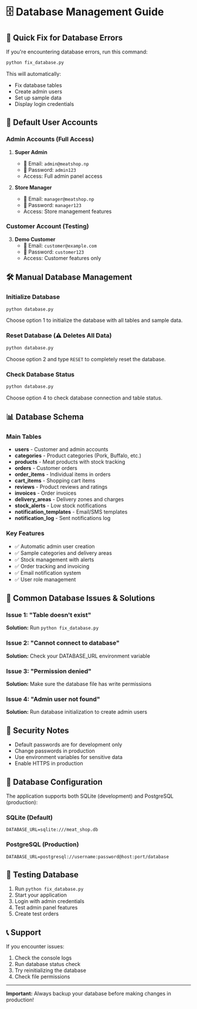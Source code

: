 
# 🗄️ Database Management Guide

## 🔧 Quick Fix for Database Errors

If you're encountering database errors, run this command:

```bash
python fix_database.py
```

This will automatically:
- Fix database tables
- Create admin users
- Set up sample data
- Display login credentials

## 👤 Default User Accounts

### Admin Accounts (Full Access)
1. **Super Admin**
   - 📧 Email: `admin@meatshop.np`
   - 🔑 Password: `admin123`
   - Access: Full admin panel access

2. **Store Manager**
   - 📧 Email: `manager@meatshop.np`
   - 🔑 Password: `manager123`
   - Access: Store management features

### Customer Account (Testing)
3. **Demo Customer**
   - 📧 Email: `customer@example.com`
   - 🔑 Password: `customer123`
   - Access: Customer features only

## 🛠️ Manual Database Management

### Initialize Database
```bash
python database.py
```
Choose option 1 to initialize the database with all tables and sample data.

### Reset Database (⚠️ Deletes All Data)
```bash
python database.py
```
Choose option 2 and type `RESET` to completely reset the database.

### Check Database Status
```bash
python database.py
```
Choose option 4 to check database connection and table status.

## 📊 Database Schema

### Main Tables
- **users** - Customer and admin accounts
- **categories** - Product categories (Pork, Buffalo, etc.)
- **products** - Meat products with stock tracking
- **orders** - Customer orders
- **order_items** - Individual items in orders
- **cart_items** - Shopping cart items
- **reviews** - Product reviews and ratings
- **invoices** - Order invoices
- **delivery_areas** - Delivery zones and charges
- **stock_alerts** - Low stock notifications
- **notification_templates** - Email/SMS templates
- **notification_log** - Sent notifications log

### Key Features
- ✅ Automatic admin user creation
- ✅ Sample categories and delivery areas
- ✅ Stock management with alerts
- ✅ Order tracking and invoicing
- ✅ Email notification system
- ✅ User role management

## 🚨 Common Database Issues & Solutions

### Issue 1: "Table doesn't exist"
**Solution:** Run `python fix_database.py`

### Issue 2: "Cannot connect to database"
**Solution:** Check your DATABASE_URL environment variable

### Issue 3: "Permission denied"
**Solution:** Make sure the database file has write permissions

### Issue 4: "Admin user not found"
**Solution:** Run database initialization to create admin users

## 🔐 Security Notes

- Default passwords are for development only
- Change passwords in production
- Use environment variables for sensitive data
- Enable HTTPS in production

## 📝 Database Configuration

The application supports both SQLite (development) and PostgreSQL (production):

### SQLite (Default)
```
DATABASE_URL=sqlite:///meat_shop.db
```

### PostgreSQL (Production)
```
DATABASE_URL=postgresql://username:password@host:port/database
```

## 🧪 Testing Database

1. Run `python fix_database.py`
2. Start your application
3. Login with admin credentials
4. Test admin panel features
5. Create test orders

## 📞 Support

If you encounter issues:
1. Check the console logs
2. Run database status check
3. Try reinitializing the database
4. Check file permissions

---
**Important:** Always backup your database before making changes in production!
